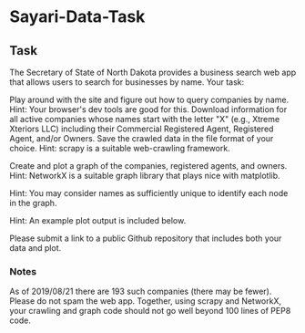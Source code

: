 # Sayari-Data-Task
## Task
The Secretary of State of North Dakota provides a business search web app that allows users to search for businesses by name. Your task:

Play around with the site and figure out how to query companies by name.
Hint: Your browser's dev tools are good for this.
Download information for all active companies whose names start with the letter "X" (e.g., Xtreme Xteriors LLC) including their Commercial Registered Agent, Registered Agent, and/or Owners. Save the crawled data in the file format of your choice.
Hint: scrapy is a suitable web-crawling framework.

Create and plot a graph of the companies, registered agents, and owners.
Hint: NetworkX is a suitable graph library that plays nice with matplotlib.

Hint: You may consider names as sufficiently unique to identify each node in the graph.

Hint: An example plot output is included below.

Please submit a link to a public Github repository that includes both your data and plot.

### Notes
As of 2019/08/21 there are 193 such companies (there may be fewer). Please do not spam the web app.
Together, using scrapy and NetworkX, your crawling and graph code should not go well beyond 100 lines of PEP8 code.

